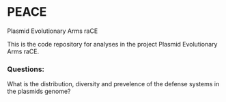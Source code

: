 # PEACE
Plasmid Evolutionary Arms raCE
 
This is the code repository for analyses in the project Plasmid Evolutionary Arms raCE.

### Questions:
What is the distribution, diversity and prevelence of the defense systems in the plasmids genome?
